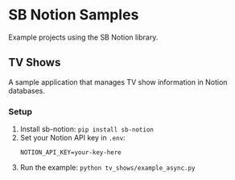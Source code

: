 # SB Notion Samples

Example projects using the SB Notion library.

## TV Shows

A sample application that manages TV show information in Notion databases.

### Setup

1. Install sb-notion: `pip install sb-notion`
2. Set your Notion API key in `.env`:
   ```
   NOTION_API_KEY=your-key-here
   ```
3. Run the example: `python tv_shows/example_async.py`
